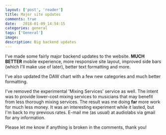 ```yaml
---
layout: ['post', 'reader']
title: Major site updates
comments: true
date:   2018-01-09_14:54:15 
categories: general
tags: ['General']
image:
description: Big backend updates
---
```


I've made some fairly major backend updates to the website. **MUCH BETTER** mobile experience, more responsive site layout, improved side bars (which I'll make use of later), better text formatting and more.

I've also updated the DAW chart with a few new categories and much better formatting.

I've removed the experimental 'Mixing Services' service as well. The intent was to provide lower-cost mixing services to musicians that may benefit from less thorough mixing services. The result was me doing **far** more work for much less money. It was an interesting experiment while it lasted, but I'm back to my previous rates. E-mail me (as usual) at audiolabs via gmail for any information.

Please let me know if anything is broken in the comments, thank you!


